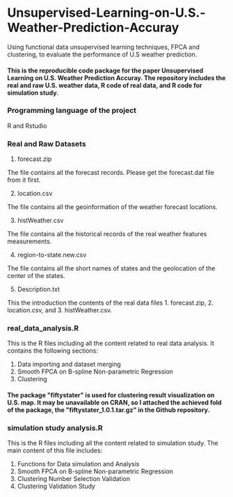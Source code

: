 # Unsupervised-Learning-on-U.S.-Weather-Prediction-Accuray
Using functional data unsupervised learning techniques, FPCA and clustering, to evaluate the performance of U.S weather prediction.

#### This is the reproducible code package for the paper Unsupervised Learning on U.S. Weather Prediction Accuray. The repository includes the real and raw U.S. weather data, R code of real data, and R code for simulation study.

### Programming language of the project
R and Rstudio

### Real and Raw Datasets
1. forecast.zip

The file contains all the forecast records. Please get the forecast.dat file from it first.

2. location.csv

The file contains all the geoinformation of the weather forecast locations.

3. histWeather.csv

The file contains all the historical records of the real weather features measurements.

4. region-to-state.new.csv

The file contains all the short names of states and the geolocation of the center of the states.

5. Description.txt

This the introduction the contents of the real data files 1. forecast.zip, 2. location.csv, and 3. histWeather.csv.

### real_data_analysis.R
This is the R files including all the content related to real data analysis. It contains the following sections:

1. Data importing and dataset merging
2. Smooth FPCA on B-spline Non-parametric Regression
3. Clustering

#### The package "fiftystater" is used for clustering result visualization on U.S. map. It may be unavailable on CRAN, so I attached the achieved fold of the package, the "fiftystater_1.0.1.tar.gz" in the Github repository.
 

### simulation study analysis.R
This is the R files including all the content related to simulation study. The main content of this file includes:
1. Functions for Data simulation and Analysis
2. Smooth FPCA on B-spline Non-parametric Regression
3. Clustering Number Selection Validation
4. Clustering Validation Study

